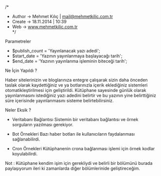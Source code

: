 
/* 
- Author -> Mehmet Kılıç | mail@mehmetkilic.com.tr
- Create -> 18.11.2014   | 10:39
- Web    -> www.mehmetkilic.com.tr   
*/

Parametreler

- $publish_count = 'Yayınlanacak yazı adedi';
- $start_date    = 'Yazının yayınlanmaya başlayacağı tarih';
- $end_date      = 'Yazının yayınlanma işleminin biteceği tarih';

Ne İçin Yapıldı ?

Haber sitelerinizin ve bloglarınıza entegre çalışarak sizin daha önceden taslak olarak kaydettiğiniz ve ya botlarınızla içerik eklediğiniz sistemleri otomatikleştirilmesi için geliştirildi.
Kütüphane sayesinde günlük olarak yayınlanmasını istediğiniz yazı adedini belirtir ve bu yazının yine belirttiğiniz süre içerisinde yayınlanmasını sisteme belirtebilirsiniz.

Neler Eksik ?

- Veritabanı Bağlantısı
Sistemin bir veritabanı bağlantısı ve örnek sorguların yazılması gerekiyor.

- Bot Örnekleri
Bazı haber botları ile kullanıcıların faydalanması sağlanabilirdi.

- Cron Örnekleri
Kütüphanenin crona bağlanması işlemi için örnek kodlar koyulabilirdi.


Not : Kütüphane kendim işim için gerekliydi ve belirli bir bölümünü burada paylaşıyorum ileri ki zamanlarda diğer bölümlerinide geliştireceğim.

